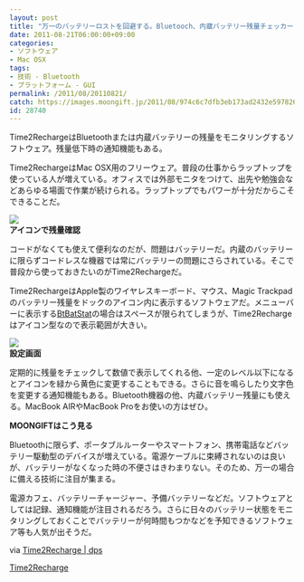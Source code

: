 ```yaml
---
layout: post
title: "万一のバッテリーロストを回避する。Bluetooch、内蔵バッテリー残量チェッカー「Time2Recharge」"
date: 2011-08-21T06:00:00+09:00
categories:
- ソフトウェア
- Mac OSX
tags: 
- 技術 - Bluetooth
- プラットフォーム - GUI
permalink: /2011/08/20110821/
catch: https://images.moongift.jp/2011/08/974c6c7dfb3eb173ad2432e597826391.png
id: 28740
---
```

Time2RechargeはBluetoothまたは内蔵バッテリーの残量をモニタリングするソフトウェア。残量低下時の通知機能もある。

  

Time2RechargeはMac OSX用のフリーウェア。普段の仕事からラップトップを使っている人が増えている。オフィスでは外部モニタをつけて、出先や勉強会などあらゆる場面で作業が続けられる。ラップトップでもパワーが十分だからこそできることだ。

  

[![](https://images.moongift.jp/2011/08/90ebc7bf17618305e1cff7fee72162d3.png)](https://images.moongift.jp/2011/08/87d09a4017679a3798f7f080d1449084.png)  
**アイコンで残量確認**

  

コードがなくても使えて便利なのだが、問題はバッテリーだ。内蔵のバッテリーに限らずコードレスな機器では常にバッテリーの問題にさらされている。そこで普段から使っておきたいのがTime2Rechargeだ。

  
<!--more-->  

Time2RechargeはApple製のワイヤレスキーボード、マウス、Magic Trackpadのバッテリー残量をドックのアイコン内に表示するソフトウェアだ。メニューバーに表示する[BtBatStat](http://www.moongift.jp/2011/08/20110806/)の場合はスペースが限られてしまうが、Time2Rechargeはアイコン型なので表示範囲が大きい。

  

[![](https://images.moongift.jp/2011/08/974c6c7dfb3eb173ad2432e597826391.png)](https://images.moongift.jp/2011/08/6ec92959783c888eaf5e550c4fae391e.png)  
**設定画面**

  

定期的に残量をチェックして数値で表示してくれる他、一定のレベル以下になるとアイコンを緑から黄色に変更することもできる。さらに音を鳴らしたり文字色を変更する通知機能もある。Bluetooth機器の他、内蔵バッテリー残量にも使える。MacBook AIRやMacBook Proをお使いの方はぜひ。

  
  
  

**MOONGIFTはこう見る**

  

Bluetoothに限らず、ポータブルルーターやスマートフォン、携帯電話などバッテリー駆動型のデバイスが増えている。電源ケーブルに束縛されないのは良いが、バッテリーがなくなった時の不便さはきわまりない。そのため、万一の場合に備える技術に注目が集まる。

  

電源カフェ、バッテリーチャージャー、予備バッテリーなどだ。ソフトウェアとしては記録、通知機能が注目されるだろう。さらに日々のバッテリー状態をモニタリングしておくことでバッテリーが何時間もつかなどを予知できるソフトウェア等も人気が出そうだ。

  

via [Time2Recharge | dps](http://dpsmac.com/12607/)

  

[Time2Recharge](http://web.mac.com/tomohiko/Workshop/Time2Recharge.html)

